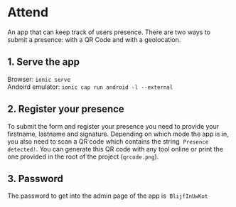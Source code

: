 # Attend
An app that can keep track of users presence. 
There are two ways to submit a presence: with a QR Code and with a geolocation. 

## 1. Serve the app
Browser: `ionic serve` </br>
Andoird emulator: `ionic cap run android -l --external`

## 2. Register your presence
To submit the form and register your presence you need to provide your firstname, lastname and signature. Depending on which mode the app is in, you also need to scan a QR code which contains the string&nbsp;&nbsp;`Presence detected!`. You can generate this QR code with any tool online or print the one provided in the root of the project (`qrcode.png`). 

## 3. Password
The password to get into the admin page of the app is&nbsp;&nbsp;`BlijfInUwKot`
